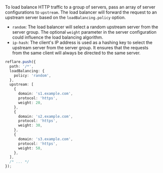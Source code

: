 To load balance HTTP traffic to a group of servers, pass an array of server configurations to `upstream`. The load balancer will forward the request to an upstream server based on the `loadBalancing.policy` option.

- `random`: The load balancer will select a random upstream server from the server group. The optional `weight` parameter in the server configuration could influence the load balancing algorithm.
- `ip-hash`: The client's IP address is used as a hashing key to select the upstream server from the server group. It ensures that the requests from the same client will always be directed to the same server.

```ts
reflare.push({
  path: '/*',
  loadBalancing: {
    policy: 'random',
  },
  upstream: [
    {
      domain: 's1.example.com',
      protocol: 'https',
      weight: 20,
    },
    {
      domain: 's2.example.com',
      protocol: 'https',
      weight: 30,
    },
    {
      domain: 's3.example.com',
      protocol: 'https',
      weight: 50,
    },
  ],
  /* ... */
});
```